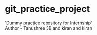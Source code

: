 # git_practice_project
'Dummy practice repository for Internship'
<br>
Author - Tanushree SB and kiran and kiran
